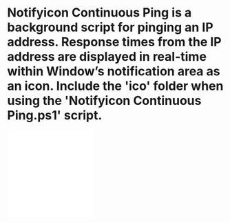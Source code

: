# Notifyicon Continuous Ping is a background script for pinging an IP address.  Response times from the IP address are displayed in real-time within Window’s notification area as an icon.  Include the 'ico' folder when using the 'Notifyicon Continuous Ping.ps1' script.
![Example Icon](etc/example.gif)
